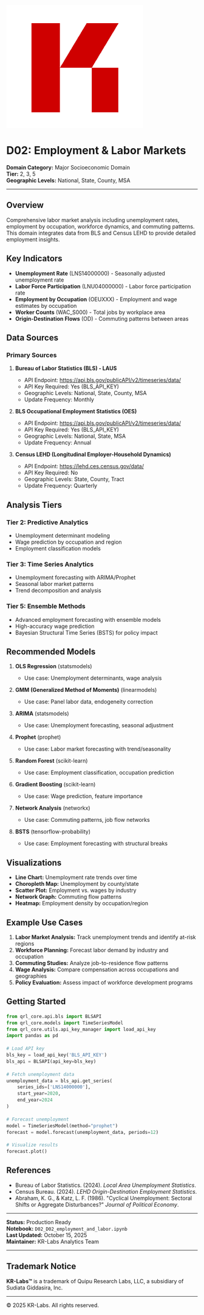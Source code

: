 ![KR-Labs](../../../assets/images/KRLabs_WebLogo.png)

# D02: Employment & Labor Markets

**Domain Category:** Major Socioeconomic Domain  
**Tier:** 2, 3, 5  
**Geographic Levels:** National, State, County, MSA

---

## Overview

Comprehensive labor market analysis including unemployment rates, employment by occupation, workforce dynamics, and commuting patterns. This domain integrates data from BLS and Census LEHD to provide detailed employment insights.

## Key Indicators

- **Unemployment Rate** (LNS14000000) - Seasonally adjusted unemployment rate
- **Labor Force Participation** (LNU04000000) - Labor force participation rate
- **Employment by Occupation** (OEUXXX) - Employment and wage estimates by occupation
- **Worker Counts** (WAC_S000) - Total jobs by workplace area
- **Origin-Destination Flows** (OD) - Commuting patterns between areas

## Data Sources

### Primary Sources

1. **Bureau of Labor Statistics (BLS) - LAUS**
   - API Endpoint: https://api.bls.gov/publicAPI/v2/timeseries/data/
   - API Key Required: Yes (BLS_API_KEY)
   - Geographic Levels: National, State, County, MSA
   - Update Frequency: Monthly

2. **BLS Occupational Employment Statistics (OES)**
   - API Endpoint: https://api.bls.gov/publicAPI/v2/timeseries/data/
   - API Key Required: Yes (BLS_API_KEY)
   - Geographic Levels: National, State, MSA
   - Update Frequency: Annual

3. **Census LEHD (Longitudinal Employer-Household Dynamics)**
   - API Endpoint: https://lehd.ces.census.gov/data/
   - API Key Required: No
   - Geographic Levels: State, County, Tract
   - Update Frequency: Quarterly

## Analysis Tiers

### Tier 2: Predictive Analytics
- Unemployment determinant modeling
- Wage prediction by occupation and region
- Employment classification models

### Tier 3: Time Series Analytics
- Unemployment forecasting with ARIMA/Prophet
- Seasonal labor market patterns
- Trend decomposition and analysis

### Tier 5: Ensemble Methods
- Advanced employment forecasting with ensemble models
- High-accuracy wage prediction
- Bayesian Structural Time Series (BSTS) for policy impact

## Recommended Models

1. **OLS Regression** (statsmodels)
   - Use case: Unemployment determinants, wage analysis

2. **GMM (Generalized Method of Moments)** (linearmodels)
   - Use case: Panel labor data, endogeneity correction

3. **ARIMA** (statsmodels)
   - Use case: Unemployment forecasting, seasonal adjustment

4. **Prophet** (prophet)
   - Use case: Labor market forecasting with trend/seasonality

5. **Random Forest** (scikit-learn)
   - Use case: Employment classification, occupation prediction

6. **Gradient Boosting** (scikit-learn)
   - Use case: Wage prediction, feature importance

7. **Network Analysis** (networkx)
   - Use case: Commuting patterns, job flow networks

8. **BSTS** (tensorflow-probability)
   - Use case: Employment forecasting with structural breaks

## Visualizations

- **Line Chart:** Unemployment rate trends over time
- **Choropleth Map:** Unemployment by county/state
- **Scatter Plot:** Employment vs. wages by industry
- **Network Graph:** Commuting flow patterns
- **Heatmap:** Employment density by occupation/region

## Example Use Cases

1. **Labor Market Analysis:** Track unemployment trends and identify at-risk regions
2. **Workforce Planning:** Forecast labor demand by industry and occupation
3. **Commuting Studies:** Analyze job-to-residence flow patterns
4. **Wage Analysis:** Compare compensation across occupations and geographies
5. **Policy Evaluation:** Assess impact of workforce development programs

## Getting Started

```python
from qrl_core.api.bls import BLSAPI
from qrl_core.models import TimeSeriesModel
from qrl_core.utils.api_key_manager import load_api_key
import pandas as pd

# Load API key
bls_key = load_api_key('BLS_API_KEY')
bls_api = BLSAPI(api_key=bls_key)

# Fetch unemployment data
unemployment_data = bls_api.get_series(
    series_ids=['LNS14000000'],
    start_year=2020,
    end_year=2024
)

# Forecast unemployment
model = TimeSeriesModel(method="prophet")
forecast = model.forecast(unemployment_data, periods=12)

# Visualize results
forecast.plot()
```

## References

- Bureau of Labor Statistics. (2024). *Local Area Unemployment Statistics*.
- Census Bureau. (2024). *LEHD Origin-Destination Employment Statistics*.
- Abraham, K. G., & Katz, L. F. (1986). "Cyclical Unemployment: Sectoral Shifts or Aggregate Disturbances?" *Journal of Political Economy*.

---

**Status:** Production Ready  
**Notebook:** `D02_D02_employment_and_labor.ipynb`  
**Last Updated:** October 15, 2025  
**Maintainer:** KR-Labs Analytics Team

---

## Trademark Notice

**KR-Labs™** is a trademark of Quipu Research Labs, LLC, a subsidiary of Sudiata Giddasira, Inc.

---

© 2025 KR-Labs. All rights reserved.

